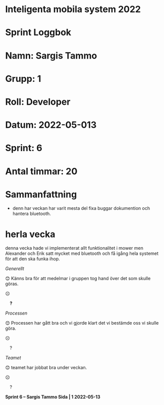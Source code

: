 #
# **Inteligenta mobila system 2022**
#
#
#
# **Sprint Loggbok**
# **Namn:	Sargis Tammo**
# **Grupp:	1**
# **Roll:	Developer**
# **Datum:	2022-05-013**
# **Sprint: 	6**
# **Antal timmar: 20**
# **Sammanfattning**
- denn har veckan har varit mesta del fixa buggar dokumention och hantera bluetooth.

# **herla vecka**

denna vecka hade vi implementerat allt funktionalitet i mower men Alexander och Erik satt mycket med bluetooth och få igång hela systemet för att den ska funka ihop.

*Generellt*

😊	Känns bra för att medelmar i gruppen tog hand över det som skulle göras.

☹	

`  `**?**  	

*Processen*

😊	Processen har gått bra och vi gjorde klart det vi bestämde oss vi skulle göra.

☹

`  `?	

*Teamet*

😊	teamet har jobbat bra under veckan.

☹	

`  `?	

**Sprint 6 – Sargis Tammo	Sida | 1	2022-05-13**
